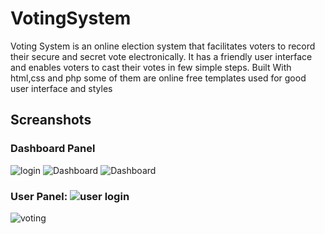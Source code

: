 # VotingSystem

Voting System is an online election system that facilitates voters to record their secure and secret vote electronically. 
It has a friendly user interface and enables voters to cast their votes in few simple steps. 
Built With html,css and php some of them are online free templates used for good user interface and styles

## Screanshots
###  Dashboard Panel
![login](https://user-images.githubusercontent.com/95928682/183291223-9b062b06-e6ef-423c-9341-aa33fd2139fd.png)
![Dashboard](https://user-images.githubusercontent.com/95928682/183291326-af2036e9-5b48-4289-8c75-878c1b05623d.png)
![Dashboard](https://user-images.githubusercontent.com/95928682/183291122-fd6e39e4-14fe-4653-8613-a0e45db7584b.png)

### User Panel: ![user login](https://user-images.githubusercontent.com/95928682/183291381-d2be32c0-2bf3-4b54-995f-43f41b0c6a6d.png)
![voting](https://user-images.githubusercontent.com/95928682/183291467-4ff96dc6-7041-4d7c-9974-ed2f0c3cb64b.png)

